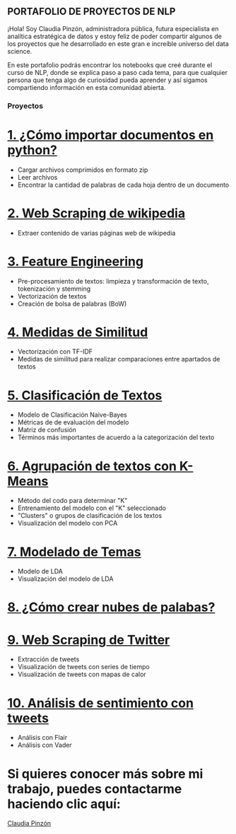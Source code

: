 ## PORTAFOLIO DE PROYECTOS DE NLP

¡Hola! Soy Claudia Pinzón, administradora pública, futura especialista en analítica estratégica de datos y estoy feliz de poder compartir algunos de los proyectos que he desarrollado en este gran e increíble universo del data science.

En este portafolio podrás encontrar los notebooks que creé durante el curso de NLP, donde se explica paso a paso cada tema, para que cualquier persona que tenga algo de curiosidad pueda aprender y así sigamos compartiendo información en esta comunidad abierta.

### Proyectos

# [1. ¿Cómo importar documentos en python?](https://github.com/ClaudiaMarcelaPinzon/Portafolio-NLP/blob/main/1.%20Importar%20archivos%20en%20formato%20zip.ipynb)
- Cargar archivos comprimidos en formato zip
- Leer archivos
- Encontrar la cantidad de palabras de cada hoja dentro de un documento

# [2. Web Scraping de wikipedia](https://github.com/ClaudiaMarcelaPinzon/Portafolio-NLP/blob/main/2.%20Web%20Scraping%20de%20Wikipedia.ipynb)
- Extraer contenido de varias páginas web de wikipedia

# [3. Feature Engineering](https://github.com/ClaudiaMarcelaPinzon/Portafolio-NLP/blob/main/3.%20Pre-Procesamiento%20de%20texto%20y%20Featuring%20Engineering.ipynb)
- Pre-procesamiento de textos: limpieza y transformación de texto, tokenización y stemming
- Vectorización de textos
- Creación de bolsa de palabras (BoW)

# [4. Medidas de Similitud](https://github.com/ClaudiaMarcelaPinzon/Portafolio-NLP/blob/main/4.%20Vectorizaci%C3%B3n%20y%20Medidas%20de%20Similitud.ipynb)
- Vectorización con TF-IDF
- Medidas de similitud para realizar comparaciones entre apartados de textos

# [5. Clasificación de Textos](https://github.com/ClaudiaMarcelaPinzon/Portafolio-NLP/blob/main/5.%20Clasificaci%C3%B3n%20de%20Textos.%20Modelos%20de%20clasificaci%C3%B3n%20para%20NLP.ipynb)
- Modelo de Clasificación Naive-Bayes
- Métricas de de evaluación del modelo
- Matriz de confusión
- Términos más importantes de acuerdo a la categorización del texto

# [6. Agrupación de textos con K-Means](https://github.com/ClaudiaMarcelaPinzon/Portafolio-NLP/blob/main/6.%20Agrupaci%C3%B3n%20de%20textos%20con%20K-Means.ipynb)
- Método del codo para determinar "K"
- Entrenamiento del modelo con el "K" seleccionado
- "Clusters" o grupos de clasificación de los textos
- Visualización del modelo con PCA

# [7. Modelado de Temas](https://github.com/ClaudiaMarcelaPinzon/Portafolio-NLP/blob/main/7.%20Modelado%20de%20temas.ipynb)
- Modelo de LDA
- Visualización del modelo de LDA

# [8. ¿Cómo crear nubes de palabas?](https://github.com/ClaudiaMarcelaPinzon/Portafolio-NLP/blob/main/8.%20Nubes%20de%20Palabras.ipynb)

# [9. Web Scraping de Twitter](https://github.com/ClaudiaMarcelaPinzon/Portafolio-NLP/blob/main/9.%20Web%20Scraping%20de%20Twitter.ipynb)
- Extracción de tweets
- Visualización de tweets con series de tiempo
- Visualización de tweets con mapas de calor

# [10. Análisis de sentimiento con tweets](https://github.com/ClaudiaMarcelaPinzon/Portafolio-NLP/blob/main/10.%20An%C3%A1lisis%20de%20sentimiento%20sobre%20tweets.ipynb)
- Análisis con Flair
- Análisis con Vader

# Si quieres conocer más sobre mi trabajo, puedes contactarme haciendo clic aquí:
[Claudia Pinzón](https://www.linkedin.com/in/claudia-marcela-pinzon-rojas/)
